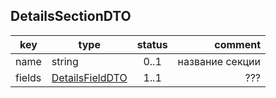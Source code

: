 ## DetailsSectionDTO

key | type | status | comment
--- | ---- | :----: | ---:
name | string | 0..1 | название секции
fields | [DetailsFieldDTO](#detailsfielddto) | 1..1 | ???